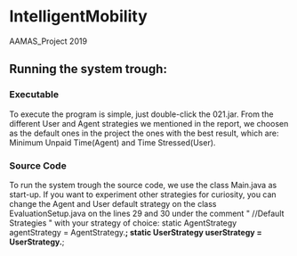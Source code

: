 # IntelligentMobility
AAMAS_Project 2019

## Running the system trough: 

### Executable
To execute the program is simple, just double-click the 021.jar.
From the different User and Agent strategies we mentioned in the report, we choosen as the default ones in the project the ones with the best result, which are: Minimum Unpaid Time(Agent) and Time Stressed(User).

### Source Code
To run the system trough the source code, we use the class Main.java as start-up.
If you want to experiment other strategies for curiosity, you can change the Agent and User default strategy on the class EvaluationSetup.java on the lines 29 and 30 under the comment " //Default Strategies " with your strategy of choice:
static AgentStrategy agentStrategy = AgentStrategy.____;
static UserStrategy userStrategy = UserStrategy.____;
